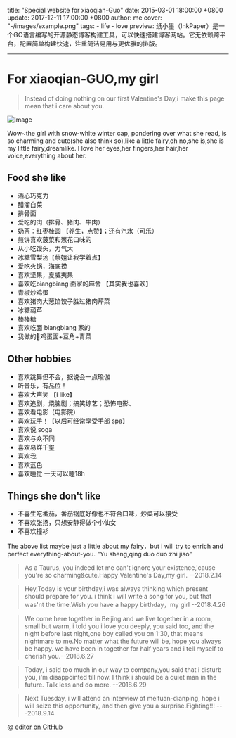 title: "Special website for xiaoqian-Guo"
date: 2015-03-01 18:00:00 +0800
update: 2017-12-11 17:00:00 +0800
author: me
cover: "-/images/example.png"
tags:
    - life
    - love
preview: 纸小墨（InkPaper）是一个GO语言编写的开源静态博客构建工具，可以快速搭建博客网站。它无依赖跨平台，配置简单构建快速，注重简洁易用与更优雅的排版。

---

# For xiaoqian-GUO,my girl

> Instead of doing nothing on our first Valentine's Day,i make this page mean that i care about you.



![image](https://note.youdao.com/yws/api/personal/file/7541D3B9E6FC47FFBF1079EC03B9FE16?method=download&shareKey=9405f1d4d488cd433e627363ed2541f8)



Wow~the girl with snow-white winter cap, pondering over what she read, is so charming and cute(she also think so),like  a little fairy,oh no,she is,she is my little fairy,dreamlike. I love her eyes,her fingers,her hair,her voice,everything about her.



## Food she like

- 酒心巧克力
- 醋溜白菜
- 排骨面
- 爱吃的肉（排骨、猪肉、牛肉）
- 奶茶：红枣桂圆 【养生，点赞】；还有汽水（可乐）
- 煎饼喜欢菠菜和葱花口味的
- 从小吃馒头，力气大
- 冰糖雪梨汤【蔡姐让我学着点】
- 爱吃火锅，海底捞
- 喜欢坚果，夏威夷果
- 喜欢吃biangbiang 面家的麻舍 【其实我也喜欢】
- 青椒炒鸡蛋
- 喜欢猪肉大葱馅饺子胜过猪肉芹菜
- 冰糖葫芦
- 棒棒糖
- 喜欢吃面 biangbiang 家的
- 我做的🍅鸡蛋面+豆角+青菜

## Other hobbies

- 喜欢跳舞但不会，据说会一点瑜伽
- 听音乐，有品位！
- 喜欢大声笑  【i like】
- 喜欢追剧，烧脑剧；搞笑综艺；恐怖电影、
- 喜欢看电影（电影院）
- 喜欢玩手！【以后可经常享受手部 spa】
- 喜欢说 soga
- 喜欢与众不同
- 喜欢易烊千玺
- 喜欢我
- 喜欢蓝色
- 喜欢睡觉 一天可以睡18h

## Things she don't like

- 不喜生吃番茄，番茄锅底好像也不符合口味，炒菜可以接受
- 不喜欢张扬，只想安静得做个小仙女
- 不喜欢撞衫

The above list maybe just a little about my fairy，but i will try to enrich and perfect everything-about-you. "Yu sheng,qing duo duo zhi jiao"

>  As a Taurus, you indeed  let me can't ignore your existence,'cause you're so charming&cute.Happy Valentine's Day,my girl.    --2018.2.14

>  Hey,Today is your birthday,i was always thinking which present should prepare for you. i think i will write a song for  you, but that was'nt the time.Wish you have a happy birthday，my girl --2018.4.26

>  We come here together in Beijing and we live together in a room, small but warm, i told you i love you deeply, you said too, and the night before last night,one boy called you on 1:30, that means nightmare to me.No matter what the future will be, hope you always be happy.  we have been in together for half years and i tell myself to cherish you.--2018.6.27

>  Today, i said too much in our way to company,you said that i disturb you, i'm disappointed till now. I think i should be a quiet man in the future. Talk less and do more.  --2018.6.29 

>  Next Tuesday, i will attend an interview of meituan-dianping, hope i will seize this opportunity, and then give you a surprise.Fighting!!! ---2018.9.14

@ [editor on GitHub](https://github.com/Stanny2017/new-pages-site/edit/master/index.md) 
